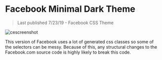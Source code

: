 # Facebook Minimal Dark Theme

> Last published 7/23/19 - Facebook CSS Theme

![cescreenshot](https://user-images.githubusercontent.com/10778294/61770489-38c12500-ada2-11e9-9a23-5793d4266d9f.png)

This version of Facebook uses a lot of generated css classes so some of the selectors can be messy. Because of this, any structural changes
to the Facebook.com source code is highly likely to break this code.
